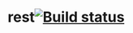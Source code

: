 # rest[![Build status](https://ci.appveyor.com/api/projects/status/xgu6pkh2nepvff8a?svg=true)](https://ci.appveyor.com/project/Yana-Gus/rest)
